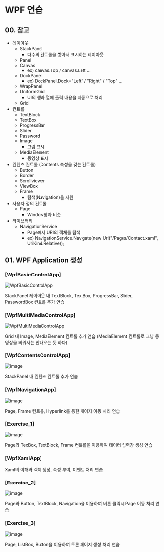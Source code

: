 # WPF 연습

## 00. 참고

* 레이아웃
   * StackPanel
      * 다수의 컨트롤을 쌓아서 표시하는 레이아웃
   * Panel
   * Canvas
      * ex) canvas.Top / canvas.Left ...
   * DockPanel
      * ex) DockPanel.Dock="Left" / "Right" / "Top" ...
   * WrapPanel
   * UniformGrid
      * UI의 행과 열에 출력 내용을 자동으로 처리
   * Grid
* 컨트롤
    * TextBlock
    * TextBox
    * ProgressBar
    * Slider
    * Password
    * Image
        * 그림 표시
    * MediaElement
        * 동영상 표시
* 컨텐츠 컨트롤 (Contents 속성을 갖는 컨트롤)
   * Button
   * Border
   * Scrollviewer
   * ViewBox
   * Frame
      *  탐색(Navigation)을 지원
* 사용자 정의 컨트롤
   * Page 
      * Window창과 비슷
* 라이브러리
   * NavigationService
      * Page에서 URI의 객체를 탐색
      * ex) NavigationService.Navigate(new Uri("/Pages/Contact.xaml", UriKind.Relative));

## 01. WPF Application 생성

### [WpfBasicControlApp]

![WpfBasicControlApp](https://user-images.githubusercontent.com/23272977/137762748-e28d6ef6-1481-45e8-a9c5-a96b7b7c995c.png)

StackPanel 레이아웃 내 TextBlock, TextBox, ProgressBar, Slider, PasswordBox 컨트롤 추가 연습

### [WpfMultiMediaControlApp]

![WpfMultiMediaControlApp](https://user-images.githubusercontent.com/23272977/137762780-e5824981-7a94-4730-b6b8-f55a96eba3a0.png)

Grid 내 Image, MediaElement 컨트롤 추가 연습
(MediaElement 컨트롤로 그냥 동영상을 띄워서는 안나오는 듯 하다)

### [WpfContentsControlApp]

![image](https://user-images.githubusercontent.com/23272977/137766196-7edcfa2a-02fa-482f-b408-1645538366f4.png)

StackPanel 내 컨텐츠 컨트롤 추가 연습

### [WpfNavigationApp]

![image](https://user-images.githubusercontent.com/23272977/137769817-338c9b70-5be5-4102-acea-163bb427ed6c.png)

Page, Frame 컨트롤, Hyperlink를 통한 페이지 이동 처리 연습

### [Exercise_1]

![image](https://user-images.githubusercontent.com/23272977/137773345-b542e187-80e9-4fc0-9292-2d1952f5ccdc.png)

Page와 TexBox, TextBlock, Frame 컨트롤을 이용하여 데이터 입력창 생성 연습

### [WpfXamlApp]

Xaml의 이해와 객체 생성, 속성 부여, 이벤트 처리 연습

### [Exercise_2]

![image](https://user-images.githubusercontent.com/23272977/138123095-f5120375-ece9-4020-bac5-dc9d0878414b.png)

Page와 Button, TextBlock, Navigation을 이용하여 버튼 클릭시 Page 이동 처리 연습

### [Exercise_3]

![image](https://user-images.githubusercontent.com/23272977/138127324-65425d01-604f-400d-b836-84b57bc2d5b6.png)

Page, ListBox, Button을 이용하여 토론 페이지 생성 처리 연습


